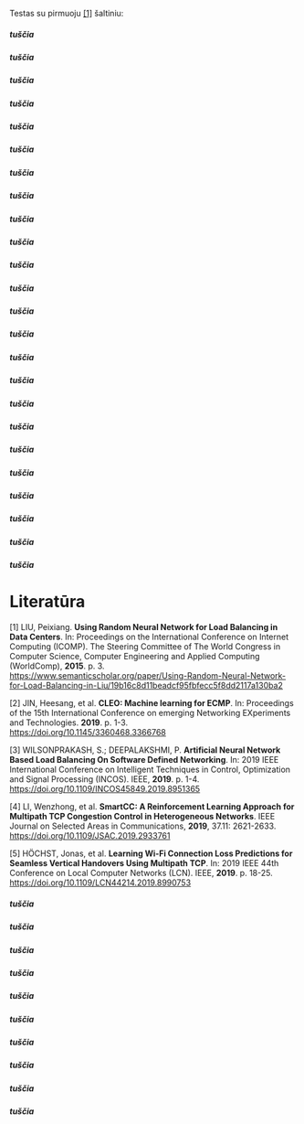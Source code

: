 Testas su pirmuoju [[1]](#1) šaltiniu: 

##### tuščia
##### tuščia
##### tuščia
##### tuščia
##### tuščia
##### tuščia
##### tuščia
##### tuščia
##### tuščia
##### tuščia
##### tuščia
##### tuščia
##### tuščia
##### tuščia
##### tuščia
##### tuščia
##### tuščia
##### tuščia
##### tuščia
##### tuščia
##### tuščia
##### tuščia
##### tuščia
##### tuščia

# Literatūra

<a id="1">[1]</a>
LIU, Peixiang. **Using Random Neural Network for Load Balancing in Data Centers**. In: Proceedings on the International Conference on Internet Computing (ICOMP). The Steering Committee of The World Congress in Computer Science, Computer Engineering and Applied Computing (WorldComp), **2015**. p. 3.  
https://www.semanticscholar.org/paper/Using-Random-Neural-Network-for-Load-Balancing-in-Liu/19b16c8d11beadcf95fbfecc5f8dd2117a130ba2

<a id="2">[2]</a>
JIN, Heesang, et al. **CLEO: Machine learning for ECMP**. In: Proceedings of the 15th International Conference on emerging Networking EXperiments and Technologies. **2019**. p. 1-3.  
https://doi.org/10.1145/3360468.3366768

<a id="3">[3]</a>
WILSONPRAKASH, S.; DEEPALAKSHMI, P. **Artificial Neural Network Based Load Balancing On Software Defined Networking**. In: 2019 IEEE International Conference on Intelligent Techniques in Control, Optimization and Signal Processing (INCOS). IEEE, **2019**. p. 1-4.  
https://doi.org/10.1109/INCOS45849.2019.8951365

<a id="4">[4]</a>
LI, Wenzhong, et al. **SmartCC: A Reinforcement Learning Approach for Multipath TCP Congestion Control in Heterogeneous Networks**. IEEE Journal on Selected Areas in Communications, **2019**, 37.11: 2621-2633.  
https://doi.org/10.1109/JSAC.2019.2933761

<a id="5">[5]</a>
HÖCHST, Jonas, et al. **Learning Wi-Fi Connection Loss Predictions for Seamless Vertical Handovers Using Multipath TCP**. In: 2019 IEEE 44th Conference on Local Computer Networks (LCN). IEEE, **2019**. p. 18-25.  
https://doi.org/10.1109/LCN44214.2019.8990753

##### tuščia
##### tuščia
##### tuščia
##### tuščia
##### tuščia
##### tuščia
##### tuščia
##### tuščia
##### tuščia
##### tuščia
